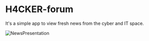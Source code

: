 # H4CKER-forum

It's a simple app to view fresh news from the cyber and IT space.

![NewsPresentation](https://user-images.githubusercontent.com/96892718/206687377-7bcf4d41-bd89-462a-9125-51a24a9afdc4.gif)


